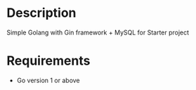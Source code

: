 # Description
Simple Golang with Gin framework + MySQL for Starter project

# Requirements
  - Go version 1 or above
